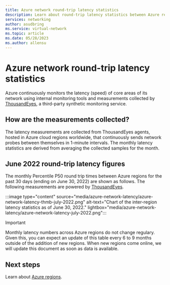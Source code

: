```yaml
---
title: Azure network round-trip latency statistics
description: Learn about round-trip latency statistics between Azure regions.
services: networking
author: asudbring
ms.service: virtual-network
ms.topic: article
ms.date: 05/28/2023
ms.author: allensu
---
```


# Azure network round-trip latency statistics

Azure continuously monitors the latency (speed) of core areas of its network using internal monitoring tools and measurements collected by [ThousandEyes](https://thousandeyes.com), a third-party synthetic monitoring service.

## How are the measurements collected?

The latency measurements are collected from ThousandEyes agents, hosted in Azure cloud regions worldwide, that continuously sends network probes between themselves in 1-minute intervals. The monthly latency statistics are derived from averaging the collected samples for the month.

## June 2022 round-trip latency figures

The monthly Percentile P50 round trip times between Azure regions for the past 30 days (ending on June 30, 2022) are shown as follows. The following measurements are powered by  [ThousandEyes](https://thousandeyes.com).

:::image type="content" source="media/azure-network-latency/azure-network-latency-thmb-july-2022.png" alt-text="Chart of the inter-region latency statistics as of June 30, 2022." lightbox="media/azure-network-latency/azure-network-latency-july-2022.png":::

> [!IMPORTANT]
> Monthly latency numbers across Azure regions do not change regulary. Given this, you can expect an update of this table every 6 to 9 months outside of the addition of new regions. When new regions come online, we will update this document as soon as data is available.

## Next steps

Learn about [Azure regions](https://azure.microsoft.com/global-infrastructure/regions/).


